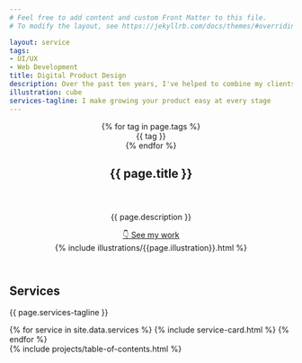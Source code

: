 ```yaml
---
# Feel free to add content and custom Front Matter to this file.
# To modify the layout, see https://jekyllrb.com/docs/themes/#overriding-theme-defaults

layout: service
tags:
- UI/UX
- Web Development
title: Digital Product Design
description: Over the past ten years, I've helped to combine my clients' vision of the future with the perspectives of their users to create  stunning, tailored experiences that are accessible to everyone on the web
illustration: cube
services-tagline: I make growing your product easy at every stage
---
```


<article>
  <!-- Hero Header -->
  <header>
    <div class="container">
      <div class="card">
        <header class="card__header u-mb-500">
          <div class="tag-container u-mb-100">
            {% for tag in page.tags %}
              <div class="tag">{{ tag }}</div>
            {% endfor %}
          </div>
          <h1>{{ page.title }}</h1>
        </header>
        <div class="card__body">
          <div class="grid">
            <div>
              <p class="u-mb-300">{{ page.description }}</p>
              <a href="#projects" class="button">
                <span class="button__icon button__icon--bounce-down">👇</span>
                See my work
              </a>
            </div>
            <div class="grid">
              {% include illustrations/{{page.illustration}}.html %}
            </div>
          </div>
        </div>
      </div>
    </div>
  </header>

  <!-- Services -->
  <section class="section section--accent">
    <div class="container">
      <h2>Services</h2>
      <p class="u-mb-600">{{ page.services-tagline }}</p>
      <div class="grid grid--gap-200">
        {% for service in site.data.services %}
          {% include service-card.html %}
        {% endfor %}
      </div>
    </div>
  </section>

  <!-- Projects -->
  <section class="section">
    <div class="container">
      {% include projects/table-of-contents.html %}
    </div>
  </section>
</article>